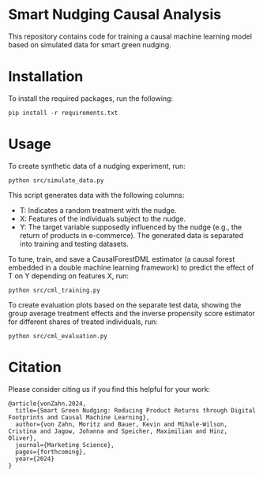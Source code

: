# Smart Nudging Causal Analysis
This repository contains code for training a causal machine learning model based on simulated data for smart green nudging.

# Installation
To install the required packages, run the following:
```
pip install -r requirements.txt
```

# Usage
To create synthetic data of a nudging experiment, run:
```
python src/simulate_data.py
```
This script generates data with the following columns:
- T: Indicates a random treatment with the nudge.
- X: Features of the individuals subject to the nudge.
- Y: The target variable supposedly influenced by the nudge (e.g., the return of products in e-commerce).
The generated data is separated into training and testing datasets.

To tune, train, and save a CausalForestDML estimator (a causal forest embedded in a double machine learning framework) to predict the effect of T on Y depending on features X, run:
```
python src/cml_training.py
```

To create evaluation plots based on the separate test data, showing the group average treatment effects and the inverse propensity score estimator for different shares of treated individuals, run:
```
python src/cml_evaluation.py
```

# Citation
Please consider citing us if you find this helpful for your work:
```
@article{vonZahn.2024,
  title={Smart Green Nudging: Reducing Product Returns through Digital Footprints and Causal Machine Learning},
  author={von Zahn, Moritz and Bauer, Kevin and Mihale-Wilson, Cristina and Jagow, Johanna and Speicher, Maximilian and Hinz, Oliver},
  journal={Marketing Science},
  pages={forthcoming},
  year={2024}
}
 ```
